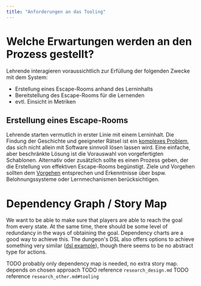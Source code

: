 ```yaml
---
title: "Anforderungen an das Tooling"
---
```


# Welche Erwartungen werden an den Prozess gestellt?

Lehrende interagieren voraussichtlich zur Erfüllung der folgenden Zwecke mit dem System:

- Erstellung eines Escape-Rooms anhand des Lerninhalts
- Bereitstellung des Escape-Rooms für die Lernenden
- evtl. Einsicht in Metriken

## Erstellung eines Escape-Rooms

Lehrende starten vermutlich in erster Linie mit einem Lerninhalt. Die Findung der Geschichte und geeigneter Rätsel ist ein [komplexes Problem](https://de.wikipedia.org/wiki/Komplexes_Problem), das sich nicht allein mit Software sinnvoll lösen lassen wird. Eine einfache, aber beschränkte Lösung ist die Vorauswahl von vorgefertigten Schablonen. Alternativ oder zusätzlich sollte es einen Prozess geben, der die Erstellung von effektiven Escape-Rooms begünstigt. Ziele und Vorgehen sollten dem [Vorgehen](./research_design.md#approach) entsprechen und Erkenntnisse über bspw. Belohnungssysteme oder Lernmechanismen berücksichtigen.

# Dependency Graph / Story Map

We want to be able to make sure that players are able to reach the goal from every state. At the same time, there should be some level of redundancy in the ways of obtaining the goal. Dependency charts are a good way to achieve this. The dungeon's DSL also offers options to achieve something very similar ([dsl example](../../dungeon/doc/dsl/examplescripts/quickstart_task_dependency.dng)), though there seems to be no abstract type for actions.

TODO probably only dependency map is needed, no extra story map. depends on chosen approach
TODO reference `research_design.md`
TODO reference `research_other.md#tooling`
